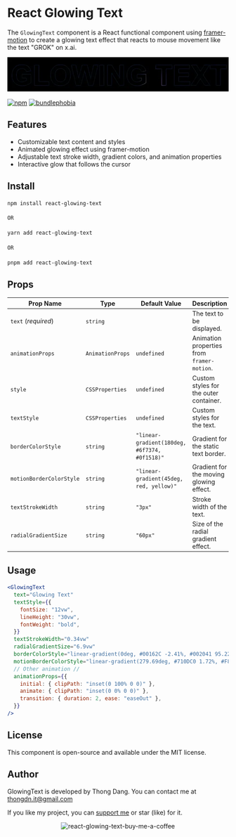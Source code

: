 # React Glowing Text

The `GlowingText` component is a React functional component using [framer-motion][motion_url] to create a glowing text effect that reacts to mouse movement like the text "GROK" on x.ai.

<p align="center">
<img src="./demo.webp"
alt="demo-react-glowing-text">
</p>

[![npm][npm_image_url]][npm_url]
[![bundlephobia][bundlephobia_image_url]][bundlephobia_url]

## Features

- Customizable text content and styles
- Animated glowing effect using framer-motion
- Adjustable text stroke width, gradient colors, and animation properties
- Interactive glow that follows the cursor

## Install

```zsh
npm install react-glowing-text

OR

yarn add react-glowing-text

OR

pnpm add react-glowing-text
```

## Props

| Prop Name                | Type             | Default Value                                 | Description                                |
| ------------------------ | ---------------- | --------------------------------------------- | ------------------------------------------ |
| `text` (_required_)      | `string`         |                                               | The text to be displayed.                  |
| `animationProps`         | `AnimationProps` | `undefined`                                   | Animation properties from `framer-motion`. |
| `style`                  | `CSSProperties`  | `undefined`                                   | Custom styles for the outer container.     |
| `textStyle`              | `CSSProperties`  | `undefined`                                   | Custom styles for the text.                |
| `borderColorStyle`       | `string`         | `"linear-gradient(180deg, #6f7374, #0f1518)"` | Gradient for the static text border.       |
| `motionBorderColorStyle` | `string`         | `"linear-gradient(45deg, red, yellow)"`       | Gradient for the moving glowing effect.    |
| `textStrokeWidth`        | `string`         | `"3px"`                                       | Stroke width of the text.                  |
| `radialGradientSize`     | `string`         | `"60px"`                                      | Size of the radial gradient effect.        |

## Usage

```jsx
<GlowingText
  text="Glowing Text"
  textStyle={{
    fontSize: "12vw",
    lineHeight: "30vw",
    fontWeight: "bold",
  }}
  textStrokeWidth="0.34vw"
  radialGradientSize="6.9vw"
  borderColorStyle="linear-gradient(0deg, #00162C -2.41%, #002041 95.22%)"
  motionBorderColorStyle="linear-gradient(279.69deg, #710DC0 1.72%, #F890FF 33.95%, #2FE929 52.83%, #0987F5 72.8%, #007BFF 93.83%)"
  // Other animation //
  animationProps={{
    initial: { clipPath: "inset(0 100% 0 0)" },
    animate: { clipPath: "inset(0 0% 0 0)" },
    transition: { duration: 2, ease: "easeOut" },
  }}
/>
```

## License

This component is open-source and available under the MIT license.

## Author

GlowingText is developed by Thong Dang. You can contact me at thongdn.it@gmail.com

If you like my project, you can [support me][buy_me_a_coffee_url] or star (like) for it.

<p align="center">
<img src="https://media.giphy.com/media/hXMGQqJFlIQMOjpsKC/giphy.gif" alt="react-glowing-text-buy-me-a-coffee" style="aspect-ratio:385/405;" width="200"></p>

[//]: # "reference links"
[buy_me_a_coffee_image_url]: https://media.giphy.com/media/hXMGQqJFlIQMOjpsKC/giphy.gif
[buy_me_a_coffee_url]: https://www.buymeacoffee.com/thongdn.it
[npm_image_url]: https://img.shields.io/npm/v/react-glowing-text
[npm_url]: https://www.npmjs.com/package/react-glowing-text
[bundlephobia_image_url]: https://badgen.net/bundlephobia/minzip/react-glowing-text
[bundlephobia_url]: https://bundlephobia.com/result?p=react-glowing-text
[motion_url]: https://github.com/motiondivision/motion#readme
